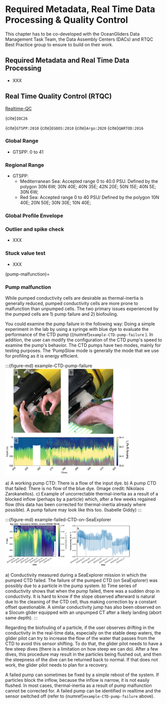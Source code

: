 # Required Metadata, Real Time Data Processing & Quality Control

This chapter has to be co-developed with the OceanGliders Data Management Task Team, the Data Assembly Centers (DACs) and RTQC Best Practice group to ensure to build on their work.

## Required Metadata and Real Time Data Processing
- XXX 

## Real Time Quality Control (RTQC)


[Realtime-QC](https://github.com/OceanGlidersCommunity/Realtime-QC)

{cite}`IOC26`

{cite}`GTSPP:2010`
{cite}`EGOOS:2010`
{cite}`Argo:2020`
{cite}`QARTOD:2016`




### Global Range

- GTSPP: 0 to 41

### Regional Range

- GTSPP:
  - Mediterranean Sea: Accepted range 0 to 40.0 PSU. Defined by the polygon
    30N 6W; 30N 40E; 40N 35E; 42N 20E; 50N 15E; 40N 5E; 30N 6W;
  - Red Sea: Accepted range 0 to 40 PSU/ Defined by the polygon 10N 40E;
    20N 50E; 30N 30E; 10N 40E;

### Global Profile Envelope

### Outlier and spike check
- XXX

### Stuck value test
- XXX

(pump-malfunction)=
### Pump malfunction

While pumped conductivity cells are desirable as thermal-inertia is generally reduced, pumped conductivity cells are more prone to malfunction than unpumped cells. The two primary issues experienced by the pumped cells are 1) pump failure and 2) biofouling. 

You could examine the pump failure in the following way: Doing a simple experiment in the lab by using a syringe with blue dye to evaluate the performance of the CTD pump ({numref}`example-CTD-pump-failure` ). In addition, the user can modify the configuration of the CTD pump's speed to examine the pump's behavior. The CTD pumps have two modes, mainly for testing purposes. The ‘PumpSlow mode is generally the mode that we use for profiling as it is energy efficient. 

:::{figure-md} example-CTD-pump-failure
<img src="/images/zarokanellos_Giddy_biofouling.png" alt="CTD pump failure 01" class="bg-primary mb-1" width="400px">

a) A working pump CTD: There is a flow of the input dye. b) A pump CTD that failed: There is no flow of the blue dye. (Image credit: Nikolaos Zarokanellos). c) Example of uncorrectable thermal-inertia as a result of a blocked inflow (perhaps by a particle) which, after a few weeks regained flow (this data has been corrected for thermal-inertia already where possible). A pump failure may look like this too. (Isabelle Giddy)
:::

:::{figure-md} example-failed-CTD-on-SeaExplorer
<img src="/images/anthony_pump_blockage.png" alt="CTD pump failure 02" class="bg-primary mb-1" width="400px">

a) Conductivity measured during a SeaExplorer mission in which the pumped CTD failed. The failure of the pumped CTD (on SeaExplorer) was possibly due to a particle in the pump system. b) Time series of conductivity shows that when the pump failed, there was a sudden drop in conductivity. It is hard to know if the slope observed afterward is natural due to the cleaning of the CTD cell, thus making correction by a constant offset questionable. A similar conductivity jump has also been observed on a Slocum glider equipped with an unpumped CT after a likely landing (abort same depth).
:::

Regarding the biofouling of a particle, if the user observes drifting in the conductivity in the real-time data, especially on the stable deep waters, the glider pilot can try to increase the flow of the water that passes from the CTD to avoid this sensor shifting. To do that, the glider pilot needs to have a few steep dives (there is a limitation on how steep we can do). After a few dives, this procedure may result in the particles being flushed out, and then the steepness of the dive can be returned back to normal. If that does not work, the glider pilot needs to plan for a recovery.

A failed pump can sometimes be fixed by a simple reboot of the system. If particles block the inflow, because the inflow is narrow, it is not easily flushed. In most cases, thermal-inertia as a result of pump malfunction cannot be corrected for. A failed pump can be identified in realtime and the sensor switched off (refer to {numref}`example-CTD-pump-failure` above).

